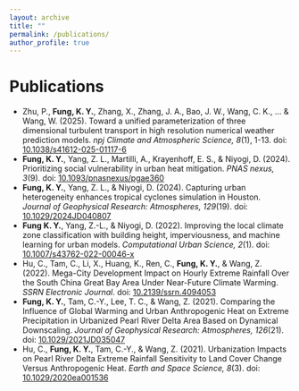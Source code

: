 ```yaml
---
layout: archive
title: ""
permalink: /publications/
author_profile: true
---
```

# Publications

  * Zhu, P., **Fung, K. Y.**, Zhang, X., Zhang, J. A., Bao, J. W., Wang, C. K., ... & Wang, W. (2025). Toward a unified parameterization of three dimensional turbulent transport in high resolution numerical weather prediction models. *npj Climate and Atmospheric Science, 8*(1), 1-13. doi: [10.1038/s41612-025-01117-6](https://doi.org/10.1038/s41612-025-01117-6 "Toward a unified parameterization of three dimensional turbulent transport in high resolution numerical weather prediction models")
  * **Fung, K. Y.**, Yang, Z. L., Martilli, A., Krayenhoff, E. S., & Niyogi, D. (2024). Prioritizing social vulnerability in urban heat mitigation. *PNAS nexus, 3*(9). doi: [10.1093/pnasnexus/pgae360](https://doi.org/10.1093/pnasnexus/pgae360 "Prioritizing social vulnerability in urban heat mitigation")
  * **Fung, K. Y.**, Yang, Z. L., & Niyogi, D. (2024). Capturing urban heterogeneity enhances tropical cyclones simulation in Houston. *Journal of Geophysical Research: Atmospheres, 129*(19). doi: [10.1029/2024JD040807](https://doi.org/10.1029/2024JD040807 "Capturing urban heterogeneity enhances tropical cyclones simulation in Houston")
  * **Fung K. Y.**, Yang, Z.-L., & Niyogi, D. (2022). Improving the local climate zone classification with building height, imperviousness, and machine learning for urban models. *Computational Urban Science, 2*(1). doi: [10.1007/s43762-022-00046-x](https://doi.org/10.1007/s43762-022-00046-x "Improving the local climate zone classification with building height, imperviousness, and machine learning for urban models")
  * Hu, C., Tam, C., Li, X., Huang, K., Ren, C., **Fung, K. Y.**, & Wang, Z. (2022). Mega-City Development Impact on Hourly Extreme Rainfall Over the South China Great Bay Area Under Near-Future Climate Warming. *SSRN Electronic Journal*. doi: [10.2139/ssrn.4094053](https://doi.org/10.2139/ssrn.4094053 "Mega-City Development Impact on Hourly Extreme Rainfall Over the South China Great Bay Area Under Near-Future Climate Warming")
  * **Fung, K. Y.**, Tam, C.-Y., Lee, T. C., & Wang, Z. (2021). Comparing the Influence of Global Warming and Urban Anthropogenic Heat on Extreme Precipitation in Urbanized Pearl River Delta Area Based on Dynamical Downscaling. *Journal of Geophysical Research: Atmospheres, 126*(21). doi: [10.1029/2021JD035047](https://doi.org/10.1029/2021JD035047 "Comparing the Influence of Global Warming and Urban Anthropogenic Heat on Extreme Precipitation in Urbanized Pearl River Delta Area Based on Dynamical Downscaling")
  * Hu, C., **Fung, K. Y.**, Tam, C.-Y., & Wang, Z. (2021). Urbanization Impacts on Pearl River Delta Extreme Rainfall Sensitivity to Land Cover Change Versus Anthropogenic Heat. *Earth and Space Science, 8*(3). doi: [10.1029/2020ea001536](https://doi.org/10.1029/2020EA001536 "Urbanization Impacts on Pearl River Delta Extreme Rainfall Sensitivity to Land Cover Change Versus Anthropogenic Heat")
